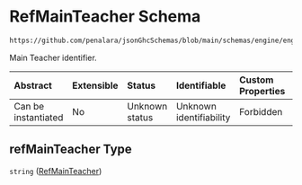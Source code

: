 # RefMainTeacher Schema

```txt
https://github.com/penalara/jsonGhcSchemas/blob/main/schemas/engine/engineSpecification.schema.json#/properties/sessions/items/properties/refMainTeacher
```

Main Teacher identifier.

| Abstract            | Extensible | Status         | Identifiable            | Custom Properties | Additional Properties | Access Restrictions | Defined In                                                                                               |
| :------------------ | :--------- | :------------- | :---------------------- | :---------------- | :-------------------- | :------------------ | :------------------------------------------------------------------------------------------------------- |
| Can be instantiated | No         | Unknown status | Unknown identifiability | Forbidden         | Allowed               | none                | [engineSpecification.schema.json\*](../../../out/engineSpecification.schema.json "open original schema") |

## refMainTeacher Type

`string` ([RefMainTeacher](enginespecification-properties-sessions-session-properties-refmainteacher.md))

